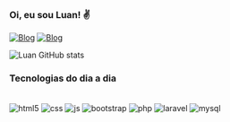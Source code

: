 ### Oi, eu sou Luan! ✌️ 


[![Blog](https://img.shields.io/badge/Discord-7289DA?style=for-the-badge&logo=discord&logoColor=white/)](https://discord.com/channels/Luan%20Oliveira#7248)
[![Blog](https://img.shields.io/badge/LinkedIn-0077B5?style=for-the-badge&logo=linkedin&logoColor=white)](https://www.linkedin.com/in/luan-oliveira-274297161)


![Luan GitHub stats](https://github-readme-stats.vercel.app/api?username=luandoliveira&show_icons=true&theme=tokyonight)

### Tecnologias do dia a dia

<div style="display: inline_block"><br/>
<img align = "center" alt= "html5" src="https://img.shields.io/badge/HTML5-E34F26?style=for-the-badge&logo=html5&logoColor=white" />
<img align = "center" alt= "css" src="https://img.shields.io/badge/CSS3-1572B6?style=for-the-badge&logo=css3&logoColor=white" />
<img align = "center" alt= "js" src="https://img.shields.io/badge/JavaScript-F7DF1E?style=for-the-badge&logo=javascript&logoColor=black" />
<img align = "center" alt= "bootstrap" src="https://img.shields.io/badge/Bootstrap-563D7C?style=for-the-badge&logo=bootstrap&logoColor=white" />
<img align = "center" alt= "php" src="https://img.shields.io/badge/PHP-777BB4?style=for-the-badge&logo=php&logoColor=white" />
<img align = "center" alt= "laravel" src="https://img.shields.io/badge/Laravel-FF2D20?style=for-the-badge&logo=laravel&logoColor=white" />
<img align = "center" alt= "mysql" src="https://img.shields.io/badge/MySQL-00000F?style=for-the-badge&logo=mysql&logoColor=white" />
</div>


